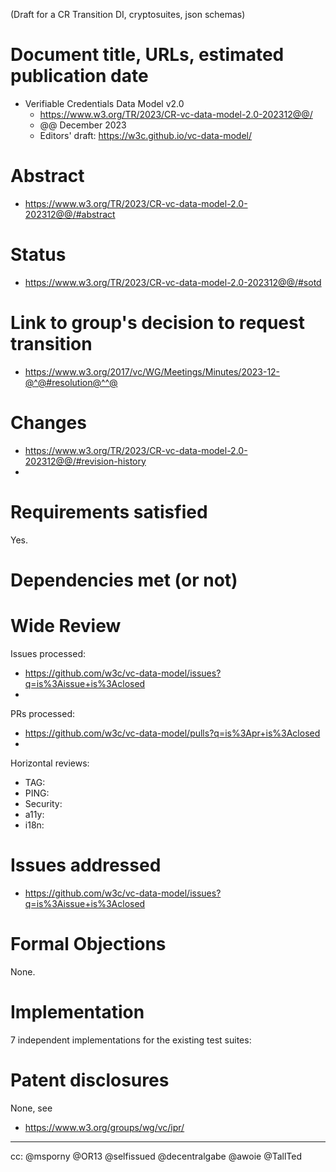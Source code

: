 (Draft for a CR Transition DI, cryptosuites, json schemas)


# Document title, URLs, estimated publication date

- Verifiable Credentials Data Model v2.0
  - https://www.w3.org/TR/2023/CR-vc-data-model-2.0-202312@@/
  - @@ December 2023
  - Editors' draft: https://w3c.github.io/vc-data-model/

# Abstract

- https://www.w3.org/TR/2023/CR-vc-data-model-2.0-202312@@/#abstract

# Status

- https://www.w3.org/TR/2023/CR-vc-data-model-2.0-202312@@/#sotd
  
# Link to group's decision to request transition

- https://www.w3.org/2017/vc/WG/Meetings/Minutes/2023-12-@^@#resolution@^^@

# Changes

- https://www.w3.org/TR/2023/CR-vc-data-model-2.0-202312@@/#revision-history
- 
# Requirements satisfied

Yes.

# Dependencies met (or not)


# Wide Review

Issues processed:
- https://github.com/w3c/vc-data-model/issues?q=is%3Aissue+is%3Aclosed
- 
PRs processed:
- https://github.com/w3c/vc-data-model/pulls?q=is%3Apr+is%3Aclosed
- 
Horizontal reviews:
* TAG: 
* PING: 
* Security: 
* a11y: 
* i18n: 

# Issues addressed

- https://github.com/w3c/vc-data-model/issues?q=is%3Aissue+is%3Aclosed
  
# Formal Objections

None.

# Implementation

7 independent implementations for the existing test suites:



# Patent disclosures

None, see

- https://www.w3.org/groups/wg/vc/ipr/

---

cc: @msporny @OR13 @selfissued @decentralgabe @awoie @TallTed
